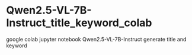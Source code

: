 # Qwen2.5-VL-7B-Instruct_title_keyword_colab
google colab jupyter notebook Qwen2.5-VL-7B-Instruct generate title and keyword
